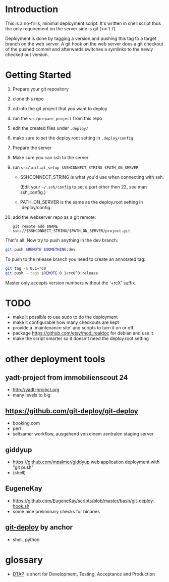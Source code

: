 # Introduction

This is a no-frills, minimal deployment script. It's written in shell script
thus the only requirement on the server side is git (>= 1.7).

Deployment is done by tagging a version and pushing this tag to a target
branch on the web server. A git hook on the web server does a git checkout of
the pushed commit and afterwards switches a symlinks to the newly checked out
version.

# Getting Started

1. Prepare your git repository
  1. clone this repo
  2. cd into the git project that you want to deploy
  3. run the `src/prepare_project` from this repo
  4. edit the created files under `.deploy/`
  5. make sure to set the deploy.root setting in `.deploy/config`

2. Prepare the server
  1. Make sure you can ssh to the server
  2. run `src/initial_setup $SSHCONNECT_STRING $PATH_ON_SERVER`
     * SSHCONNECT_STRING is what you'd use when connecting with ssh.

       (Edit your `~/.ssh/config` to set a port other then 22, see man ssh_config.)
     * PATH_ON_SERVER is the same as the deploy.root setting in .deploy/config.
  3. add the webserver repo as a git remote:

     `git remote add $NAME ssh://$SSHCONNECT_STRING/$PATH_ON_SERVER/project.git`

That's all. Now try to push anything in the dev branch:

```sh
git push $REMOTE $SOMETHING:dev
```

To push to the release branch you need to create an annotated tag:

```sh
git tag -a 0.1+rc0
git push --tags $REMOTE 0.1+rc0^0:release
```

Master only accepts version numbers without the '+rcX' suffix.

# TODO

* make it possible to use sudo to do the deployment
* make it configurable how many checkouts are kept
* provide a 'maintenance site' and scripts to turn it on or off
* package https://github.com/etsy/mod_realdoc for debian and use it
* make the script smarter so it doesn't need the deploy.root setting

# other deployment tools

## yadt-project from immobilienscout 24

* http://yadt-project.org
* many levels to big

## https://github.com/git-deploy/git-deploy

* booking.com
* perl
* seltsamer workflow, ausgehend von einem zentralen staging server

## giddyup

* https://github.com/mpalmer/giddyup web application deployment with "git push"
* (shell)

## EugeneKay

* https://github.com/EugeneKay/scripts/blob/master/bash/git-deploy-hook.sh
* some nice preliminary checks for binaries

## [git-deploy](https://github.com/anchor/git-deploy) by anchor

* shell, python

# glossary

*  [DTAP](http://en.wikipedia.org/wiki/Development,_testing,_acceptance_and_production)
   is short for Development, Testing, Acceptance and Production
